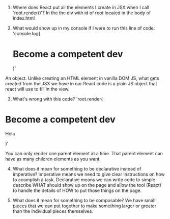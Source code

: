 1. Where does React put all the elements I create in JSX when I call 'root.render()'?
  In the the div with id of root located in the body of index.html

2. What would show up in my console if I were to run this line of code:
  'console.log(<h1>Become a competent dev</h1>)'

  An object. Unlike creating an HTML element in vanilla DOM JS, what gets created from the JSX
  we have in our React code is a plain JS object that react will use to fill in the view.


3. What's wrong with this code?
'root.render(
  <h1>Become a competent dev</h1>
  <p>Hola</p>
)'

  You can only render one parent element at a time. That parent element can have as many children elements as you want.

4. What does it mean for something to be declarative instead of imperative?
  Imperative means we need to give clear instructions on how to acomplish a task.
  Declarative means we can write code to simple describe WHAT should show up on the page and allow the tool (React) to handle the details of HOW to put those things on the page.

5. What does it mean for something to be composable?
  We have small pieces that we can put together to make something larger or greater than the individual pieces themselves. 
